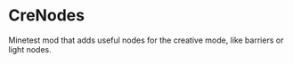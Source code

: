 # CreNodes
Minetest mod that adds useful nodes for the creative mode, like barriers or light nodes.
